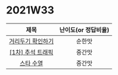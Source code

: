 # 2021W33

| 제목 | 난이도(or 정답비율) |
|:------:|:-----:|
| [거리두기 확인하기](https://programmers.co.kr/learn/courses/30/lessons/81302) | 순한맛 |
| [[1차] 추석 트래픽](https://programmers.co.kr/learn/courses/30/lessons/17676) | 중간맛 |
| [스타 수열](https://programmers.co.kr/learn/courses/30/lessons/70130) | 중간맛 |
